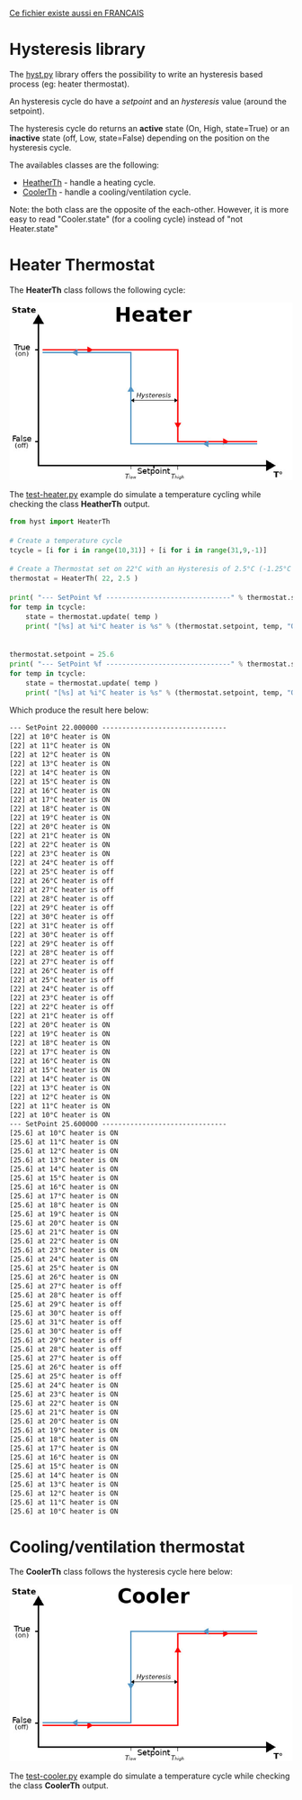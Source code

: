 [Ce fichier existe aussi en FRANCAIS](hyst_readme.md)

# Hysteresis library

The [hyst.py](lib/hyst.py) library offers the possibility to write an hysteresis based process (eg: heater thermostat).

An hysteresis cycle do have a _setpoint_ and an _hysteresis_ value (around the setpoint). 

The hysteresis cycle do returns an __active__ state (On, High, state=True) or an __inactive__ state (off, Low, state=False) depending on the position on the hysteresis cycle.

The availables classes are the following:

* [HeatherTh](lib/hyst.py) - handle a heating cycle.
* [CoolerTh](lib/hyst.py) - handle a cooling/ventilation cycle.

Note: the both class are the opposite of the each-other. However, it is more easy to read "Cooler.state" (for a cooling cycle) instead of "not Heater.state"

# Heater Thermostat
The __HeaterTh__ class follows the following cycle:

![Heater Hysteresis cycle](docs/hyst/_static/heater.jpg)

The [test-heater.py](examples/hyst/test-heater.py) example do simulate a temperature cycling while checking the class __HeatherTh__ output.

``` python
from hyst import HeaterTh

# Create a temperature cycle
tcycle = [i for i in range(10,31)] + [i for i in range(31,9,-1)]

# Create a Thermostat set on 22°C with an Hysteresis of 2.5°C (-1.25°C to +1.25°C)
thermostat = HeaterTh( 22, 2.5 ) 

print( "--- SetPoint %f -------------------------------" % thermostat.setpoint )
for temp in tcycle:
	state = thermostat.update( temp )
	print( "[%s] at %i°C heater is %s" % (thermostat.setpoint, temp, "ON" if state else 'off') )


thermostat.setpoint = 25.6
print( "--- SetPoint %f -------------------------------" % thermostat.setpoint )
for temp in tcycle:
	state = thermostat.update( temp )
	print( "[%s] at %i°C heater is %s" % (thermostat.setpoint, temp, "ON" if state else 'off') )
```

Which produce the result here below:

``` 
--- SetPoint 22.000000 -------------------------------
[22] at 10°C heater is ON
[22] at 11°C heater is ON
[22] at 12°C heater is ON
[22] at 13°C heater is ON
[22] at 14°C heater is ON
[22] at 15°C heater is ON
[22] at 16°C heater is ON
[22] at 17°C heater is ON
[22] at 18°C heater is ON
[22] at 19°C heater is ON
[22] at 20°C heater is ON
[22] at 21°C heater is ON
[22] at 22°C heater is ON
[22] at 23°C heater is ON
[22] at 24°C heater is off
[22] at 25°C heater is off
[22] at 26°C heater is off
[22] at 27°C heater is off
[22] at 28°C heater is off
[22] at 29°C heater is off
[22] at 30°C heater is off
[22] at 31°C heater is off
[22] at 30°C heater is off
[22] at 29°C heater is off
[22] at 28°C heater is off
[22] at 27°C heater is off
[22] at 26°C heater is off
[22] at 25°C heater is off
[22] at 24°C heater is off
[22] at 23°C heater is off
[22] at 22°C heater is off
[22] at 21°C heater is off
[22] at 20°C heater is ON
[22] at 19°C heater is ON
[22] at 18°C heater is ON
[22] at 17°C heater is ON
[22] at 16°C heater is ON
[22] at 15°C heater is ON
[22] at 14°C heater is ON
[22] at 13°C heater is ON
[22] at 12°C heater is ON
[22] at 11°C heater is ON
[22] at 10°C heater is ON
--- SetPoint 25.600000 -------------------------------
[25.6] at 10°C heater is ON
[25.6] at 11°C heater is ON
[25.6] at 12°C heater is ON
[25.6] at 13°C heater is ON
[25.6] at 14°C heater is ON
[25.6] at 15°C heater is ON
[25.6] at 16°C heater is ON
[25.6] at 17°C heater is ON
[25.6] at 18°C heater is ON
[25.6] at 19°C heater is ON
[25.6] at 20°C heater is ON
[25.6] at 21°C heater is ON
[25.6] at 22°C heater is ON
[25.6] at 23°C heater is ON
[25.6] at 24°C heater is ON
[25.6] at 25°C heater is ON
[25.6] at 26°C heater is ON
[25.6] at 27°C heater is off
[25.6] at 28°C heater is off
[25.6] at 29°C heater is off
[25.6] at 30°C heater is off
[25.6] at 31°C heater is off
[25.6] at 30°C heater is off
[25.6] at 29°C heater is off
[25.6] at 28°C heater is off
[25.6] at 27°C heater is off
[25.6] at 26°C heater is off
[25.6] at 25°C heater is off
[25.6] at 24°C heater is ON
[25.6] at 23°C heater is ON
[25.6] at 22°C heater is ON
[25.6] at 21°C heater is ON
[25.6] at 20°C heater is ON
[25.6] at 19°C heater is ON
[25.6] at 18°C heater is ON
[25.6] at 17°C heater is ON
[25.6] at 16°C heater is ON
[25.6] at 15°C heater is ON
[25.6] at 14°C heater is ON
[25.6] at 13°C heater is ON
[25.6] at 12°C heater is ON
[25.6] at 11°C heater is ON
[25.6] at 10°C heater is ON
```

# Cooling/ventilation thermostat
The __CoolerTh__ class follows the hysteresis cycle here below:

![Cooler Hysteresis cycle](docs/hyst/_static/cooler.jpg)

The [test-cooler.py](examples/hyst/test-cooler.py) example do simulate a temperature cycle while checking the class __CoolerTh__ output.